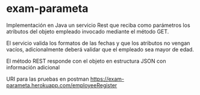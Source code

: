 # exam-parameta
 
Implementación en Java un servicio Rest que reciba como parámetros los atributos del objeto empleado invocado mediante el método GET.

El servicio valida los formatos de las fechas y que los atributos no vengan vacíos, adicionalmente deberá validar que el empleado sea mayor de edad.

El método REST responde con el objeto en estructura JSON con información adicional

URI para las pruebas en postman
https://exam-parameta.herokuapp.com/employeeRegister
